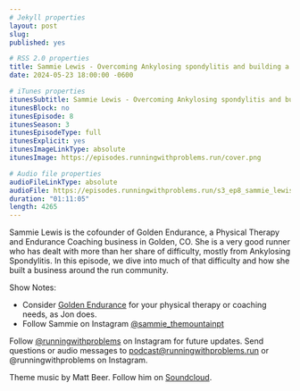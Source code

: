 ```yaml
---
# Jekyll properties
layout: post
slug:
published: yes

# RSS 2.0 properties
title: Sammie Lewis - Overcoming Ankylosing spondylitis and building a business
date: 2024-05-23 18:00:00 -0600

# iTunes properties
itunesSubtitle: Sammie Lewis - Overcoming Ankylosing spondylitis and building a business
itunesBlock: no
itunesEpisode: 8
itunesSeason: 3
itunesEpisodeType: full
itunesExplicit: yes
itunesImageLinkType: absolute
itunesImage: https://episodes.runningwithproblems.run/cover.png

# Audio file properties
audioFileLinkType: absolute
audioFile: https://episodes.runningwithproblems.run/s3_ep8_sammie_lewis.mp3
duration: "01:11:05"
length: 4265
---
```


Sammie Lewis is the cofounder of Golden Endurance, a Physical Therapy and Endurance Coaching business in Golden, CO. She is a very good runner who has dealt with more than her share of difficulty, mostly from Ankylosing Spondylitis. In this episode, we dive into much of that difficulty and how she built a business around the run community.

Show Notes:
- Consider [Golden Endurance](https://www.golden-endurance.com) for your physical therapy or coaching needs, as Jon does.
- Follow Sammie on Instagram [@sammie_themountainpt](https://www.instagram.com/sammie_themountainpt?igsh=MTJzNHU1MDBobm5hdA==)

Follow [@runningwithproblems](https://www.instagram.com/runningwithproblems/) on Instagram for future updates. Send questions or audio messages to podcast@runningwithproblems.run or @runningwithproblems on Instagram.

Theme music by Matt Beer. Follow him on [Soundcloud](https://soundcloud.com/mattbeermusic).
